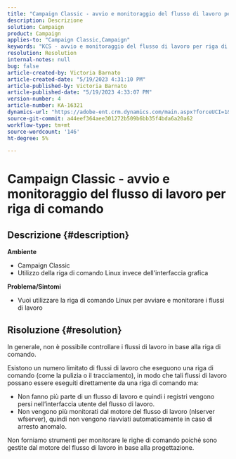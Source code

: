 ```yaml
---
title: "Campaign Classic - avvio e monitoraggio del flusso di lavoro per riga di comando"
description: Descrizione
solution: Campaign
product: Campaign
applies-to: "Campaign Classic,Campaign"
keywords: "KCS - avvio e monitoraggio del flusso di lavoro per riga di comando"
resolution: Resolution
internal-notes: null
bug: false
article-created-by: Victoria Barnato
article-created-date: "5/19/2023 4:31:10 PM"
article-published-by: Victoria Barnato
article-published-date: "5/19/2023 4:33:07 PM"
version-number: 4
article-number: KA-16321
dynamics-url: "https://adobe-ent.crm.dynamics.com/main.aspx?forceUCI=1&pagetype=entityrecord&etn=knowledgearticle&id=fcca288b-62f6-ed11-8848-6045bd0065b6"
source-git-commit: a44eef364aee301272b509b6bb35f4bda6a20a62
workflow-type: tm+mt
source-wordcount: '146'
ht-degree: 5%

---
```


# Campaign Classic - avvio e monitoraggio del flusso di lavoro per riga di comando

## Descrizione {#description}

<b>Ambiente</b>
- Campaign Classic
- Utilizzo della riga di comando Linux invece dell&#39;interfaccia grafica

<b>Problema/Sintomi</b>
- Vuoi utilizzare la riga di comando Linux per avviare e monitorare i flussi di lavoro



## Risoluzione {#resolution}


In generale, non è possibile controllare i flussi di lavoro in base alla riga di comando.

Esistono un numero limitato di flussi di lavoro che eseguono una riga di comando (come la pulizia o il tracciamento), in modo che tali flussi di lavoro possano essere eseguiti direttamente da una riga di comando ma:

- Non fanno più parte di un flusso di lavoro e quindi i registri vengono persi nell’interfaccia utente del flusso di lavoro.
- Non vengono più monitorati dal motore del flusso di lavoro (nlserver wfserver), quindi non vengono riavviati automaticamente in caso di arresto anomalo.


Non forniamo strumenti per monitorare le righe di comando poiché sono gestite dal motore del flusso di lavoro in base alla progettazione.
